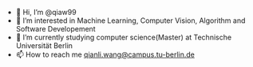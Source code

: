 - 👋 Hi, I’m @qiaw99
- 👀 I’m interested in Machine Learning, Computer Vision, Algorithm and Software Developement
- 🌱 I’m currently studying computer science(Master) at Technische Universität Berlin
- 📫 How to reach me qianli.wang@campus.tu-berlin.de

<!---
qiaw99/qiaw99 is a ✨ special ✨ repository because its `README.md` (this file) appears on your GitHub profile.
You can click the Preview link to take a look at your changes.
--->
